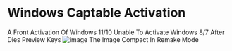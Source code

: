 # Windows Captable Activation
A Front Activation Of Windows 11/10 Unable To Activate Windows 8/7 After Dies Preview Keys
![image](https://github.com/WhyNotisa/WindowsCaptableActivation/assets/140239103/57d158c4-273e-40f8-83f8-dd60bd64900f)
The Image Compact In Remake Mode

